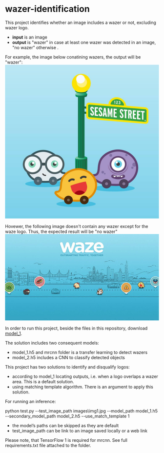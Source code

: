 # wazer-identification

This project identifies whether an image includes a wazer or not, excluding wazer logo.

- **input** is an image
- **output** is "wazer" in case at least one wazer was detected in an image, "no wazer" otherwise .

For example, the image below conatining wazers, the output will be "wazer":
![image](/images/img1.jpg)

Hovewer, the following image doesn't contain any wazer except for the waze logo. Thus, the expected result will be "no wazer"
![img5](/images/img5.jpg)

In order to run this project, beside the files in this repository, download [model_1](https://drive.google.com/drive/folders/1grwC-OLDYLe3nwEdrdYi75Q5ZnSG85aM?usp=sharingo).

The solution includes two consequent models:
- model_1.h5 and mrcnn folder is a transfer learning to detect wazers
- model_2.h5 includes a CNN to classify detected objects

This project has two solutions to identify and disqualify logos:
- according to model_1 locating outputs, i.e. when a logo overlaps a wazer area. This is a default solution.
- using matching template algorithm. There is an argument to apply this solution.

For running an inference:

python test.py --test_image_path images\img1.jpg --model_path model_1.h5 --secondary_model_path model_2.h5 --use_match_template 1

* the model’s paths can be skipped as they are default
* test_image_path can be link to an image saved locally or a web link 

Please note, that TensorFlow 1 is required for mrcnn. See full requirements.txt file attached to the folder.
